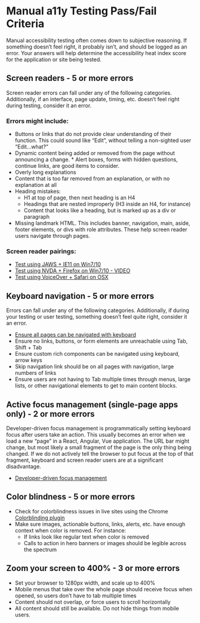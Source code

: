 # Manual a11y Testing Pass/Fail Criteria

Manual accessibility testing often comes down to subjective reasoning. If something doesn’t feel right, it probably isn’t, and should be logged as an error. Your answers will help determine the accessibility heat index score for the application or site being tested.

## Screen readers - 5 or more errors

Screen reader errors can fall under any of the following categories. Additionally, if an interface, page update, timing, etc. doesn’t feel right during testing, consider it an error.

### Errors might include:

* Buttons or links that do not provide clear understanding of their function. This could sound like “Edit”, without telling a non-sighted user “Edit...what?”
* Dynamic content being added or removed from the page without announcing a change. \* Alert boxes, forms with hidden questions, continue links, are good items to consider.
* Overly long explanations
* Content that is too far removed from an explanation, or with no explanation at all
* Heading mistakes:
  * H1 at top of page, then next heading is an H4
  * Headings that are nested improperly (H3 inside an H4, for instance)
  * Content that looks like a heading, but is marked up as a div or paragraph
* Missing landmark HTML. This includes banner, navigation, main, aside, footer elements, or divs with role attributes. These help screen reader users navigate through pages.

### Screen reader pairings:

* [Test using JAWS + IE11 on Win7/10](https://webaim.org/articles/jaws/)
* [Test using NVDA + Firefox on Win7/10 - VIDEO](https://www.youtube.com/watch?v=Vx1vSd5uYS8)
* [Test using VoiceOver + Safari on OSX](https://webaim.org/articles/voiceover/)

## Keyboard navigation - 5 or more errors

Errors can fall under any of the following categories. Additionally, if during your testing or user testing, something doesn’t feel quite right, consider it an error.

* [Ensure all pages can be navigated with keyboard](https://webaim.org/techniques/keyboard/)
* Ensure no links, buttons, or form elements are unreachable using Tab, Shift + Tab
* Ensure custom rich components can be navigated using keyboard, arrow keys
* Skip navigation link should be on all pages with navigation, large numbers of links
* Ensure users are not having to Tab multiple times through menus, large lists, or other navigational elements to get to main content blocks.

## Active focus management (single-page apps only) - 2 or more errors

Developer-driven focus management is programmatically setting keyboard focus after users take an action. This usually becomes an error when we load a new “page” in a React, Angular, Vue application. The URL bar might change, but most likely a small fragment of the page is the only thing being changed. If we do not actively tell the browser to put focus at the top of that fragment, keyboard and screen reader users are at a significant disadvantage.

* [Developer-driven focus management](https://adhocteam.us/2018/02/20/developer-driven-focus-management-for-single-page-applications/)

## Color blindness - 5 or more errors

* Check for colorblindness issues in live sites using the Chrome [Colorblinding plugin](https://chrome.google.com/webstore/detail/colorblinding/dgbgleaofjainknadoffbjkclicbbgaa?hl=en)
* Make sure images, actionable buttons, links, alerts, etc. have enough context when color is removed. For instance:
  * If links look like regular text when color is removed
  * Calls to action in hero banners or images should be legible across the spectrum

## Zoom your screen to 400% - 3 or more errors

* Set your browser to 1280px width, and scale up to 400%
* Mobile menus that take over the whole page should receive focus when opened, so users don’t have to tab multiple times
* Content should not overlap, or force users to scroll horizontally
* All content should still be available. Do not hide things from mobile users.
